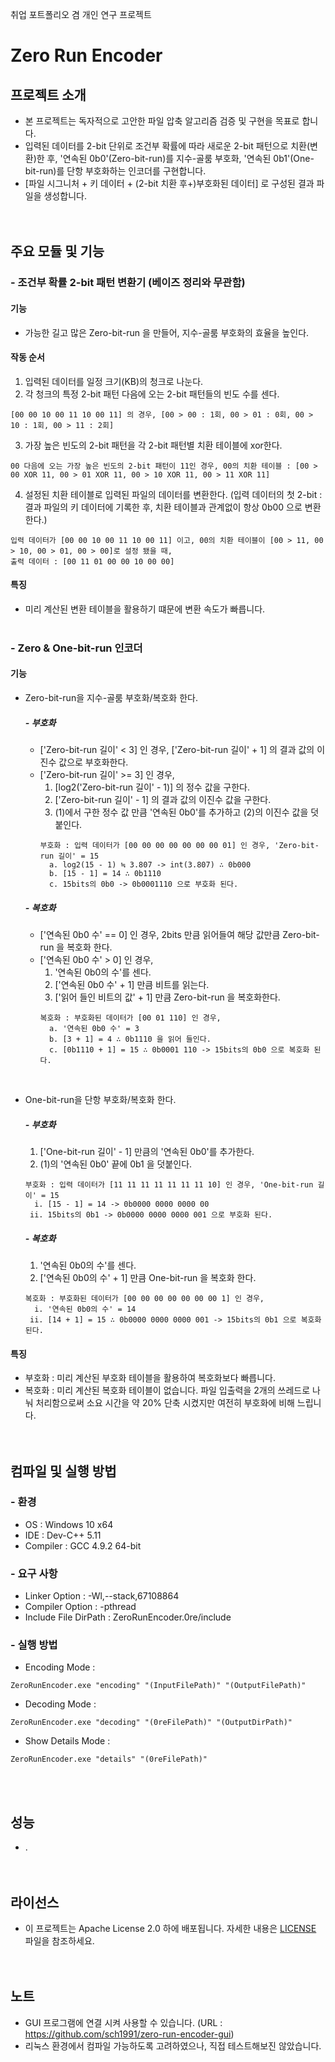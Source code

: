 취업 포트폴리오 겸 개인 연구 프로젝트

# Zero Run Encoder
## 프로젝트 소개
- 본 프로젝트는 독자적으로 고안한 파일 압축 알고리즘 검증 및 구현을 목표로 합니다.
- 입력된 데이터를 2-bit 단위로 조건부 확률에 따라 새로운 2-bit 패턴으로 치환(변환)한 후, '연속된 0b0'(Zero-bit-run)를 지수-골룸 부호화, '연속된 0b1'(One-bit-run)를 단항 부호화하는 인코더를 구현합니다.
- [파일 시그니처 + 키 데이터 + (2-bit 치환 후+)부호화된 데이터] 로 구성된 결과 파일을 생성합니다.
<br><br><br>

## 주요 모듈 및 기능
### - 조건부 확률 2-bit 패턴 변환기 (베이즈 정리와 무관함)
#### 기능
- 가능한 길고 많은 Zero-bit-run 을 만들어, 지수-골룸 부호화의 효율을 높인다.
#### 작동 순서
  1. 입력된 데이터를 일정 크기(KB)의 청크로 나눈다.
  2. 각 청크의 특정 2-bit 패턴 다음에 오는 2-bit 패턴들의 빈도 수를 센다.
  ```
  [00 00 10 00 11 10 00 11] 의 경우, [00 > 00 : 1회, 00 > 01 : 0회, 00 > 10 : 1회, 00 > 11 : 2회]
  ```
  3. 가장 높은 빈도의 2-bit 패턴을 각 2-bit 패턴별 치환 테이블에 xor한다.
  ```
  00 다음에 오는 가장 높은 빈도의 2-bit 패턴이 11인 경우, 00의 치환 테이블 : [00 > 00 XOR 11, 00 > 01 XOR 11, 00 > 10 XOR 11, 00 > 11 XOR 11]
  ```
  4. 설정된 치환 테이블로 입력된 파일의 데이터를 변환한다. (입력 데이터의 첫 2-bit : 결과 파일의 키 데이터에 기록한 후, 치환 테이블과 관계없이 항상 0b00 으로 변환한다.)
  ```
  입력 데이터가 [00 00 10 00 11 10 00 11] 이고, 00의 치환 테이블이 [00 > 11, 00 > 10, 00 > 01, 00 > 00]로 설정 됐을 때, 
  출력 데이터 : [00 11 01 00 00 10 00 00]
  ```
#### 특징
- 미리 계산된 변환 테이블을 활용하기 떄문에 변환 속도가 빠릅니다.
<br><br>

### - Zero & One-bit-run 인코더
#### 기능
- Zero-bit-run을 지수-골룸 부호화/복호화 한다.
  ##### - 부호화
  - ['Zero-bit-run 길이' < 3] 인 경우, ['Zero-bit-run 길이' + 1] 의 결과 값의 이진수 값으로 부호화한다.
  - ['Zero-bit-run 길이' >= 3] 인 경우,
    1. [log2('Zero-bit-run 길이' - 1)] 의 정수 값을 구한다.
    2. ['Zero-bit-run 길이' - 1] 의 결과 값의 이진수 값을 구한다.
    3. (1)에서 구한 정수 값 만큼 '연속된 0b0'를 추가하고 (2)의 이진수 값을 덧붙인다.
    ```
    부호화 : 입력 데이터가 [00 00 00 00 00 00 00 01] 인 경우, 'Zero-bit-run 길이' = 15
      a. log2(15 - 1) ≒ 3.807 -> int(3.807) ∴ 0b000
      b. [15 - 1] = 14 ∴ 0b1110
      c. 15bits의 0b0 -> 0b0001110 으로 부호화 된다.
    ```
  ##### - 복호화
  - ['연속된 0b0 수' == 0] 인 경우, 2bits 만큼 읽어들여 해당 값만큼 Zero-bit-run 을 복호화 한다.
  - ['연속된 0b0 수' > 0] 인 경우,
    1. '연속된 0b0의 수'를 센다.
    2. ['연속된 0b0 수' + 1] 만큼 비트를 읽는다.
    3. ['읽어 들인 비트의 값' + 1] 만큼 Zero-bit-run 을 복호화한다.
    ```
    복호화 : 부호화된 데이터가 [00 01 110] 인 경우, 
      a. '연속된 0b0 수' = 3
      b. [3 + 1] = 4 ∴ 0b1110 을 읽어 들인다.
      c. [0b1110 + 1] = 15 ∴ 0b0001 110 -> 15bits의 0b0 으로 복호화 된다.
    ```
    <br>
    
- One-bit-run을 단항 부호화/복호화 한다.
  ##### - 부호화
    1. ['One-bit-run 길이' - 1] 만큼의 '연속된 0b0'를 추가한다.
    2. (1)의 '연속된 0b0' 끝에 0b1 을 덧붙인다.
    ```
    부호화 : 입력 데이터가 [11 11 11 11 11 11 11 10] 인 경우, 'One-bit-run 길이' = 15
      i. [15 - 1] = 14 -> 0b0000 0000 0000 00
     ii. 15bits의 0b1 -> 0b0000 0000 0000 001 으로 부호화 된다.
    ```
  ##### - 복호화
    1. '연속된 0b0의 수'를 센다.
    2. ['연속된 0b0의 수' + 1] 만큼 One-bit-run 을 복호화 한다.
    ```
    복호화 : 부호화된 데이터가 [00 00 00 00 00 00 00 1] 인 경우, 
      i. '연속된 0b0의 수' = 14
     ii. [14 + 1] = 15 ∴ 0b0000 0000 0000 001 -> 15bits의 0b1 으로 복호화 된다.
    ```
#### 특징
- 부호화 : 미리 계산된 부호화 테이블을 활용하여 복호화보다 빠릅니다.
- 복호화 : 미리 계산된 복호화 테이블이 없습니다. 파일 입출력을 2개의 쓰레드로 나눠 처리함으로써 소요 시간을 약 20% 단축 시켰지만 여전히 부호화에 비해 느립니다.
<br><br><br>

## 컴파일 및 실행 방법
### - 환경
- OS : Windows 10 x64
- IDE : Dev-C++ 5.11
- Compiler : GCC 4.9.2 64-bit
### - 요구 사항
- Linker Option : -Wl,--stack,67108864
- Compiler Option : -pthread
- Include File DirPath : ZeroRunEncoder.0re/include
### - 실행 방법
- Encoding Mode :
```
ZeroRunEncoder.exe "encoding" "(InputFilePath)" "(OutputFilePath)"
```
- Decoding Mode :
```
ZeroRunEncoder.exe "decoding" "(0reFilePath)" "(OutputDirPath)"
```
- Show Details Mode :
```
ZeroRunEncoder.exe "details" "(0reFilePath)"
```
<br><br>

## 성능
- .
<br><br><br>

## 라이선스
- 이 프로젝트는 Apache License 2.0 하에 배포됩니다. 자세한 내용은 [LICENSE](LICENSE) 파일을 참조하세요.
<br><br><br>

## 노트
- GUI 프로그램에 연결 시켜 사용할 수 있습니다. (URL : https://github.com/sch1991/zero-run-encoder-gui)
- 리눅스 환경에서 컴파일 가능하도록 고려하였으나, 직접 테스트해보진 않았습니다.
